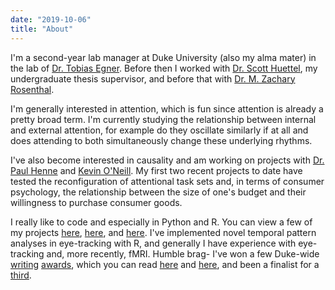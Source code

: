 ```yaml
---
date: "2019-10-06"
title: "About"
---
```


I'm a second-year lab manager at Duke University (also my alma mater) in the lab of [Dr. Tobias Egner](https://psychandneuro.duke.edu/people/tobias-egner). Before then I worked with [Dr. Scott Huettel](https://psychandneuro.duke.edu/people/scott-huettel), my undergraduate thesis supervisor, and before that with [Dr. M. Zachary Rosenthal](https://psychandneuro.duke.edu/people/mark-zachary-rosenthal).

I'm generally interested in attention, which is fun since attention is already a pretty broad term. I'm currently studying the relationship between internal and external attention, for example do they oscillate similarly if at all and does attending to both simultaneously change these underlying rhythms.

I've also become interested in causality and am working on projects with [Dr. Paul Henne](http://www.paulhenne.com/) and [Kevin O'Neill](https://kevingoneill.github.io/). My first two recent projects to date have tested the reconfiguration of attentional task sets and, in terms of consumer psychology, the relationship between the size of one's budget and their willingness to purchase consumer goods.

I really like to code and especially in Python and R. You can view a few of my projects [here](https://jackdolgin.shinyapps.io/rhythmic_attention/), [here](https://github.com/jackdolgin/Bejjani_Dolgin_Zhang_Egner_2019), and [here](https://jackdolgin.shinyapps.io/GreekLifeDemographics/). I've implemented novel temporal pattern analyses in eye-tracking with R, and generally I have experience with eye-tracking and, more recently, fMRI. Humble brag- I've won a few Duke-wide [writing](https://library.duke.edu/research/awards/aptman) [awards](https://library.duke.edu/research/awards/holsti), which you can read [here](https://hdl.handle.net/10161/16739) and [here](http://hdl.handle.net/10161/10217), and been a finalist for a [third](http://dewitt.sanford.duke.edu/wp-content/uploads/2017/02/Dolgin-blog-This-week-in-Duke-History.pdf).
